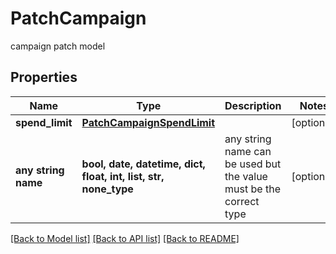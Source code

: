 # PatchCampaign

campaign patch model

## Properties
Name | Type | Description | Notes
------------ | ------------- | ------------- | -------------
**spend_limit** | [**PatchCampaignSpendLimit**](PatchCampaignSpendLimit.md) |  | [optional] 
**any string name** | **bool, date, datetime, dict, float, int, list, str, none_type** | any string name can be used but the value must be the correct type | [optional]

[[Back to Model list]](../README.md#documentation-for-models) [[Back to API list]](../README.md#documentation-for-api-endpoints) [[Back to README]](../README.md)


